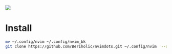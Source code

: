 ![](https://img.beriholic.xyz/2025-05-15-130020_hyprshot.png)

# Install
```bash
mv ~/.config/nvim ~/.config/nvim_bk
git clone https://github.com/Beriholic/nvimdots.git ~/.config/nvim  --depth=1 && nvim
```


